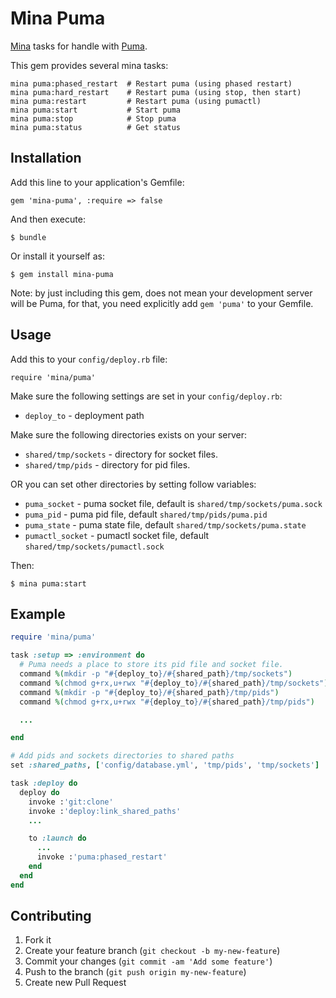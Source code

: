 # Mina Puma

[Mina](https://github.com/nadarei/mina) tasks for handle with
[Puma](https://github.com/puma/puma).

This gem provides several mina tasks:

    mina puma:phased_restart  # Restart puma (using phased restart)
    mina puma:hard_restart    # Restart puma (using stop, then start)
    mina puma:restart         # Restart puma (using pumactl)
    mina puma:start           # Start puma
    mina puma:stop            # Stop puma
    mina puma:status          # Get status

## Installation

Add this line to your application's Gemfile:

    gem 'mina-puma', :require => false

And then execute:

    $ bundle

Or install it yourself as:

    $ gem install mina-puma
    
Note: by just including this gem, does not mean your development server will be Puma, for that, you need explicitly add `gem 'puma'` to your Gemfile.

## Usage

Add this to your `config/deploy.rb` file:

    require 'mina/puma'

Make sure the following settings are set in your `config/deploy.rb`:

* `deploy_to`   - deployment path

Make sure the following directories exists on your server:

* `shared/tmp/sockets` - directory for socket files.
* `shared/tmp/pids` - directory for pid files.

OR you can set other directories by setting follow variables:

* `puma_socket` - puma socket file, default is `shared/tmp/sockets/puma.sock`
* `puma_pid` - puma pid file, default `shared/tmp/pids/puma.pid`
* `puma_state` - puma state file, default `shared/tmp/sockets/puma.state`
* `pumactl_socket` - pumactl socket file, default `shared/tmp/sockets/pumactl.sock`

Then:

```
$ mina puma:start
```

## Example
```ruby
require 'mina/puma'

task :setup => :environment do
  # Puma needs a place to store its pid file and socket file.
  command %(mkdir -p "#{deploy_to}/#{shared_path}/tmp/sockets")
  command %(chmod g+rx,u+rwx "#{deploy_to}/#{shared_path}/tmp/sockets")
  command %(mkdir -p "#{deploy_to}/#{shared_path}/tmp/pids")
  command %(chmod g+rx,u+rwx "#{deploy_to}/#{shared_path}/tmp/pids")

  ...

end

# Add pids and sockets directories to shared paths
set :shared_paths, ['config/database.yml', 'tmp/pids', 'tmp/sockets']

task :deploy do
  deploy do
    invoke :'git:clone'
    invoke :'deploy:link_shared_paths'
    ...

    to :launch do
      ...
      invoke :'puma:phased_restart'
    end
  end
end
```

## Contributing

1. Fork it
2. Create your feature branch (`git checkout -b my-new-feature`)
3. Commit your changes (`git commit -am 'Add some feature'`)
4. Push to the branch (`git push origin my-new-feature`)
5. Create new Pull Request
